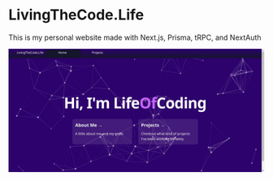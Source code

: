 # LivingTheCode.Life

This is my personal website made with Next.js, Prisma, tRPC, and NextAuth

![Screenshot](./screenshot.png)
